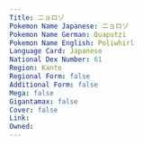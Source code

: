 ```yaml
---
﻿Title: ニョロゾ
Pokemon Name Japanese: ニョロゾ
Pokemon Name German: Quaputzi
Pokemon Name English: Poliwhirl
Language Card: Japanese
National Dex Number: 61
Region: Kanto
Regional Form: false
Additional Form: false
Mega: false
Gigantamax: false
Cover: false
Link: 
Owned: 
---
```

